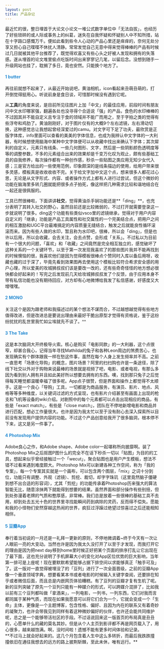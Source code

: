 ```yaml
---
layout: post
title: 产品杂记
---
```


最近忙的很，整日埋首于大论文小论文一堆公式数字单位中「无法自拔」，也经历了好些琐碎的或人际或事务上的纠葛，迷失在自我怀疑和怀疑别人中不知所措，站在十字路口感慨万千。便如此看到些令人心动的产品心里还是痒痒的，奈何无处分享又担心自己喋喋不休扰人清静。常常发觉自己无意中得来觉得棒棒的产品有时候过几日就被其他平台推荐了，既觉得欢喜又有些心头之好被人发现和拥有的失落感。遂从埋首的论文堆里偷点吃饭时间出来寥寥记几笔，以留后念。没想到随手一升级网站也挂了，耽搁了多日，竟也安然。只能换个地方了。



<h4 style="color:#268bd2;">1 butter</h4>
再往前就想不起来了，从最近开始说吧，黄油相机，icon看起来丑萌丑萌的，打开倒觉得挺用心。听说前身是食日谈，可惜那时候没有遇到它呢。

从**工具**的角度来说，是目前所见往图片上加「中文」的最佳应用，前段时间有朋友问中文水印哪家强，翻遍各处也没寻得个合适说「强」的产品，食色的水印棒棒的不过因其并不能自定义且专注于食的领域并不能广而用之，至于字拍之类的觉得有些浮夸和鸡肋了。黄油刚刚好，对于图片仅有的大概9个左右滤镜，左右滑动切换，这种感觉总让我想起曾经深爱过的camu。对文字可下足了功夫，最欣赏是正版字体库，info里面可以查看的美美的字体信息，也成为我辨认中文字体的一大利器，有时候想使用脑海中某种中文字体便可以从收藏中找出来确认下字体；其次犀利的自定义，元素只有线条、一些几何图形、文字，然后是一些阴影颜色透明度等等的调整参数，不多的元素组合出来的效果却是千变万化叹为观止，颇有些基础工具的自我修养，每次操作都有一种创作感，秒杀一些贴图之类应用无知少女代入感；三是官方给出的一些使用范例，印象颇深的是线条描边的使用，给用户带来很多灵感，模板真是收收收收不完。关于给文字加中文这个点，想来很多人都花过心思，无论是从文字形式、内容、或者操作方式上都有人进行过尝试，但这个微妙的功能在脑海里多转几圈就能把很多点子拍死，像这样把几种需求比较和谐地结合在一起还是很佩服的。

工具已然很棒啦，下面讲讲**社交**，觉得黄油杀手锏功能还是**「ding」**，也充分表明了其转入社交的野心，虽然目前还是比较微弱的，不过打开就需要登录这一步就说明了很多。ding这个功能有些类似vsco里的滤镜继承，觉得对于用户内容自定义的「继承」功能是产品工具属性和社交属性的一个完美结合点，把用户之间的相互激励和UGC平台最难搞定的内容质量无缝结合，触发之后就能良性循环滚滚而来。因为有些人做的水印，暂且称为水印吧，很棒，所以会「ding」，但是也许以后用，所以会收藏，会去关注，会去点赞，会形成「关系」。不过私以为目前有一个很大的问题，「喜欢」和「收藏」之间竟然是完全相互独立的，感觉破坏了这种关系的一个关键环节，以至于第一次发现我喜欢了的那些图片我并不能再找到的时候懊恼的很，我喜欢他们是因为觉得模板很棒点个赞同时入库以备后用呀，收藏也藏的过于深了，毕竟先看到效果图再去使用这个模板比较符合希求安全感的用户心理，所以爱美的攻城狮叔叔们该是要改一改的，还有些奇奇怪怪的地方想必很快都会好起来的！写完之后发现前几天给攻城狮叔叔发了个反馈，由于应用本身不带有私信功能也没有期待回应，对方却有心地微博给我发了私信感谢，好感度又大增嘿嘿。

<h4 style="color:#268bd2;">2 MONO</H4>
关注这个是因为跟老师和我描述过的某个想法不谋而合，不过越想越觉得有些地方值得改进，但是改进总是要说出理由来最好干脆出原型才觉得有资格说，鉴于这纷纷扰扰的乱世里我忙如尘埃就先不谈了。^^

<h4 style="color:#268bd2;">3 The Take</H4>
这是本次脑洞大开终极导火索。核心是购买「电影同款」的一大利器，这个点很窄，却甚合我心，记得当年寻找Mathilda的兔子和各种Leon周边的煞费苦心，也发现确实有个群体跟我一样在愁这件事，虽然在每个人身上发生频率并不高。之前一直思考「场景化导购」的概念，图片场景？阿里的扫扫购也许是一条途径，除了线下社交以外对于购物来说最棒的场景就是视频了吧，电影、或者电视，有那么多因为看到别人拥有并且如此美好所以想要去拥有的东西。噢，找到那只兔子之后觉得每天睡觉都温暖幸福了很多呢。App点子很赞，但是界面和操作上都觉得不太顺手。这是一个良心「导购」工具，一切都是为商品服务，有演员、影片、地点、风格等等多种维度，以关键词过滤的方式呈现，也有影片介绍甚至有画面上出现的枪支和飞机等设备的wiki介绍。对剧照中的每个元素都可以点击出现相应的商品，有些是「exact match」，有些是「close match」，团队在不停地新增电影和商品并进行匹配，想必工作量很大。也许是因为我太忙以至于没有耐心去深入探索所以目前没有发现用户提供内容的功能。不过这个产品创意给我开了很多脑洞，根本停不下来，这又是另一件事了。

<h4 style="color:#268bd2;">4 Photoshop Mix</H4>
Adobe良心之作，和Adobe shape、Adobe color一起堪称所向披靡啊。装了Photoshop Mix之后抠图P图什么的完全不在话下秒杀一切以「贴图」为目的的工具，想起来似乎曾经接触过一个「wecut」，聚合贴图也是用户产生模板，想法不错不过看来遇到难度颇大。Photoshop Mix可以新建各种工作空间，称为「我的专案」，每一个专案其实就是一个画布，可以包含两个图层，「mix」之词十分到位，功能只有调整、外观（滤镜）、剪挖、裁切，却字字珠玑（这里竟然脑子僵硬到想不出合适的形容词），尤其「剪挖」的功能传承着Photoshop历来强大的算法智能无比，随意涂抹两下就能得到想要的结果。虽然界面和部分操作有些别扭，但到处弥漫着老牌的气质和憨厚感，非常棒。我们总是放着一些很棒的基础工具不去用，却到处去五光十色的世界里寻找能瞬间药到病除的灵药，反而得不偿失。愿能和我的小怪物们安然穿越这热闹的世界，疯狂过浮躁过绝望过惊喜过之后还能相知相伴。

<h4 style="color:#268bd2;">5 豆瓣App</H4>
奉行着当初说的一月还是一礼拜一更新的原则，不停地微调着~终于今天有一次让人眼前一亮的大变动。当然也许是因为我太久没打开了以至于才发现，而我打开它的理由是因为把next day移到home里时候正好把某个页面的排序打乱让它出现在了最下面，这也充分说明了手机屏幕大小的变化对App区位优势的巨大影响，当年第一排可是上座呢！现在要默默希望能够占据下排空间以求能够真正「触手可及」了。这一版对一直觉得被埋没了的「豆列」进行了一次全面晋级，之前的豆瓣App像一个垂直领域字典，想要看某本书或者电影的时候输入关键字查阅，还要排在知乎或者微信后面，而且总是内嵌网页体验糟糕。有了豆列的豆瓣才复有生机了呢。新的豆列突破了原先一个豆列只能有一种媒介的形式，可以跨媒介混排了，比如我以前有三个豆列都叫做「拿酒来」，一列电影，一列书，一列东西，它们对我而言都同属于某种气质，而现在如果我愿意可以将它们合为一个，它就会变成一个「生命」主体，更像是一个主题博客，包含性格、偏好、且因为内在的联系又有着奇妙的凝聚力，也许会带我见到同样有着这种微妙偏好的伙伴，也许还会能共同维护呢，总之是一个能够带活社区的手段。不过话说回来这一版首页的布局真是丑丑的，心愿单什么的藏的莫名其妙。但是从个人主页到影评都不再是网页载入了，用心很多，越来越饱满。啊，没时间啦！遗憾不能有更多时间体验和记录。

<br>
**不过马上就会好起来的。这几个月包含着人生中这么多转折，而最后我跌跌撞撞依旧在通往我想去的远方的路上披荆斩棘，至此未休，唯有远行。**